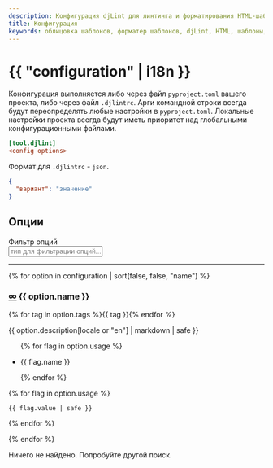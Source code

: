 ```yaml
---
description: Конфигурация djLint для линтинга и форматирования HTML-шаблонов. Воспользуйтесь многочисленными возможностями форматирования.
title: Конфигурация
keywords: облицовка шаблонов, форматер шаблонов, djLint, HTML, шаблоны, форматер, линтер, использование, configuration
---
```


# {{ "configuration" | i18n }}

Конфигурация выполняется либо через файл `pyproject.toml` вашего проекта, либо через файл `.djlintrc`. Арги командной строки всегда будут переопределять любые настройки в `pyproject.toml`. Локальные настройки проекта всегда будут иметь приоритет над глобальными конфигурационными файлами.

```ini
[tool.djlint]
<config options>
```

Формат для `.djlintrc` - `json`.

```json
{
  "вариант": "значение"
}
```

## Опции

<div class="field">
  <label class="label">Фильтр опций</label>
  <div class="control">
    <input id="filter" class="input" type="text" placeholder="тип для фильтрации опций..." />

  </div>
</div>
<script>
const hideAll=() => {
    (document.querySelectorAll('.option') || []).forEach((x) => {
                x.classList.add('is-hidden')
        })
}
const showAll=() => {
    (document.querySelectorAll('.option') || []).forEach((x) => {
                x.classList.remove('is-hidden')
        })
}
var search_data = {{ configuration | dump | safe }};
document.querySelector('#filter').addEventListener('input', (event) => {
    document.querySelector('#no-matches').classList.add('is-hidden');
      if (event.target.value === ''){
        showAll()
      } else {
        var regex = new RegExp(event.target.value.replaceAll(' ', '.*[ _-].*'), 'gmi'),
        matches=[]
        search_data.forEach((obj) => {
        if (JSON.stringify(obj).match(regex)) {
            matches.push(obj.name)
        }
        if(matches.length > 0){
             document.querySelector('#no-matches').classList.add('is-hidden');
        (document.querySelectorAll('.option') || []).forEach((x) => {
            if (matches.includes(x.getAttribute('data-name'))){
                x.classList.remove('is-hidden')
            }
            else {
                x.classList.add('is-hidden')
            }
        })} else {
            hideAll();
            document.querySelector('#no-matches').classList.remove('is-hidden');
        }
        })
        }
    })
    </script>
<hr />

{% for option in configuration | sort(false, false, "name") %}

<div class="option has-background-white-ter p-3 my-3 is-rounded" data-name="{{option.name}}">
<div class="is-flex is-justify-content-space-between">
    <h3 class="title is-3">
        <a class="link bn" href="#{{ option.name | slugify }}">∞</a> {{ option.name }}</h3>
    <div class="tags is-inline-block">{% for tag in option.tags %}<span class="tag is-family-sans-serif is-link has-text-weight-medium">{{ tag }}</span>{% endfor %}</div></div>

<p>{{ option.description[locale or "en"] | markdown | safe }}</p>

<div class="tabs">
<ul>

{% for flag in option.usage %}

<li class="{% if loop.index == 1 %}is-active{% endif %}"><a tab="{{- flag.name | slugify -}}-tab">{{ flag.name }}</a></li>

{% endfor %}

</ul>
</div>

<div class="tab-container">
{% for flag in option.usage %}
<div class="tab {% if loop.index == 1 %}is-active{% endif %}"id="{{- flag.name | slugify -}}-tab">

```{% if flag.name == "pyproject.toml" %}toml{% else %}json{% endif %}
{{ flag.value | safe }}
```

</div>
{% endfor %}

</div></div>

{% endfor %}

<div id="no-matches" class="is-hidden mb-5">Ничего не найдено. Попробуйте другой поиск.</div>

<script>
document.addEventListener('click', function (e) {
  if (
    e.target.closest('.tabs li a') &&
    e.target.closest('.tabs li a').hasAttribute('tab')
  ) {
    var tabLinks = document.querySelectorAll('.tabs li.is-active');
    for (var l = 0; l < tabLinks.length; l++) {
      tabLinks[l].classList.remove('is-active');
    }

    var tabs = document.querySelectorAll('.tab.is-active');

    for (var i = 0; i < tabs.length; i++) {
      tabs[i].classList.remove('is-active');
    }

    var activeBox = document.querySelectorAll('.tab#' + e.target.getAttribute('tab'))
    for(var y= 0; y < activeBox.length; y++){
      activeBox[y].classList.add('is-active');
    }

    var activeTab = document.querySelectorAll('a[tab="' + e.target.getAttribute('tab') + '"]')
    for(var y= 0; y < activeTab.length; y++){
      activeTab[y].parentElement.classList.add('is-active');
    }
  }
});
</script>
